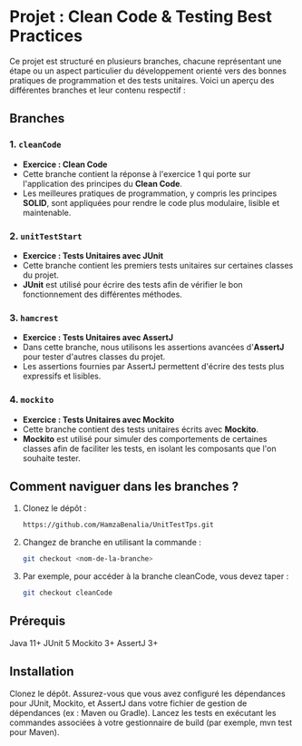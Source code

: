 # Projet : Clean Code & Testing Best Practices

Ce projet est structuré en plusieurs branches, chacune représentant une étape ou un aspect particulier du développement orienté vers des bonnes pratiques de programmation et des tests unitaires. Voici un aperçu des différentes branches et leur contenu respectif :

## Branches

### 1. `cleanCode`
- **Exercice : Clean Code**
- Cette branche contient la réponse à l'exercice 1 qui porte sur l'application des principes du **Clean Code**.
- Les meilleures pratiques de programmation, y compris les principes **SOLID**, sont appliquées pour rendre le code plus modulaire, lisible et maintenable.

### 2. `unitTestStart`
- **Exercice : Tests Unitaires avec JUnit**
- Cette branche contient les premiers tests unitaires sur certaines classes du projet.
- **JUnit** est utilisé pour écrire des tests afin de vérifier le bon fonctionnement des différentes méthodes.

### 3. `hamcrest`
- **Exercice : Tests Unitaires avec AssertJ**
- Dans cette branche, nous utilisons les assertions avancées d'**AssertJ** pour tester d'autres classes du projet.
- Les assertions fournies par AssertJ permettent d'écrire des tests plus expressifs et lisibles.

### 4. `mockito`
- **Exercice : Tests Unitaires avec Mockito**
- Cette branche contient des tests unitaires écrits avec **Mockito**.
- **Mockito** est utilisé pour simuler des comportements de certaines classes afin de faciliter les tests, en isolant les composants que l'on souhaite tester.

## Comment naviguer dans les branches ?

1. Clonez le dépôt : 
   ```bash
   https://github.com/HamzaBenalia/UnitTestTps.git
   ```
2. Changez de branche en utilisant la commande :
   ```bash
   git checkout <nom-de-la-branche>
   ```
3. Par exemple, pour accéder à la branche cleanCode, vous devez taper :
   ```bash
   git checkout cleanCode
   ```


## Prérequis
Java 11+
JUnit 5
Mockito 3+
AssertJ 3+


## Installation
Clonez le dépôt.
Assurez-vous que vous avez configuré les dépendances pour JUnit, Mockito, et AssertJ dans votre fichier de gestion de dépendances (ex : Maven ou Gradle).
Lancez les tests en exécutant les commandes associées à votre gestionnaire de build (par exemple, mvn test pour Maven).


